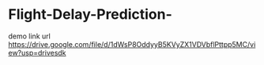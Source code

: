 # Flight-Delay-Prediction-
demo link url
https://drive.google.com/file/d/1dWsP8OddyyB5KVyZX1VDVbflPttpp5MC/view?usp=drivesdk
